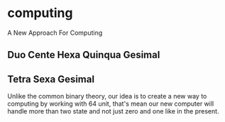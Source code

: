 # computing
A New Approach For Computing

## Duo Cente Hexa Quinqua Gesimal

## Tetra Sexa Gesimal

Unlike the common binary theory, our idea is to create a new way to computing by working with 64 unit, that's mean our new computer will handle more than two state and not just zero and one like in the present.

